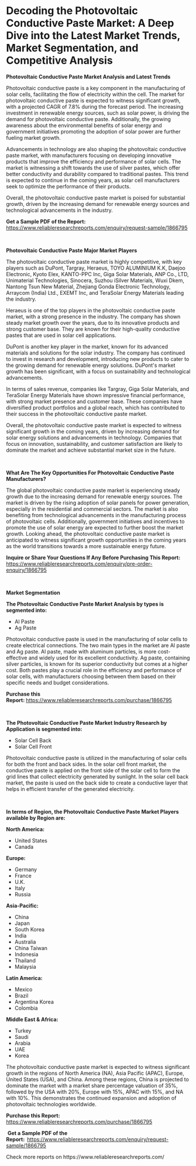 <p><h1>Decoding the Photovoltaic Conductive Paste Market: A Deep Dive into the Latest Market Trends, Market Segmentation, and Competitive Analysis</h1></p><p><strong>Photovoltaic Conductive Paste Market Analysis and Latest Trends</strong></p>
<p><p>Photovoltaic conductive paste is a key component in the manufacturing of solar cells, facilitating the flow of electricity within the cell. The market for photovoltaic conductive paste is expected to witness significant growth, with a projected CAGR of 7.8% during the forecast period. The increasing investment in renewable energy sources, such as solar power, is driving the demand for photovoltaic conductive paste. Additionally, the growing awareness about the environmental benefits of solar energy and government initiatives promoting the adoption of solar power are further fueling market growth.</p><p>Advancements in technology are also shaping the photovoltaic conductive paste market, with manufacturers focusing on developing innovative products that improve the efficiency and performance of solar cells. The market is witnessing a shift towards the use of silver pastes, which offer better conductivity and durability compared to traditional pastes. This trend is expected to continue in the coming years, as solar cell manufacturers seek to optimize the performance of their products.</p><p>Overall, the photovoltaic conductive paste market is poised for substantial growth, driven by the increasing demand for renewable energy sources and technological advancements in the industry.</p></p>
<p><strong>Get a Sample PDF of the Report:&nbsp;</strong> <a href="https://www.reliableresearchreports.com/enquiry/request-sample/1866795">https://www.reliableresearchreports.com/enquiry/request-sample/1866795</a></p>
<p>&nbsp;</p>
<p><strong>Photovoltaic Conductive Paste Major Market Players</strong></p>
<p><p>The photovoltaic conductive paste market is highly competitive, with key players such as DuPont, Targray, Heraeus, TOYO ALUMINIUM K.K, Daejoo Electronic, Kyoto Elex, KANTO-PPC Inc, Giga Solar Materials, ANP Co., LTD, Unimaterial Technologies, Sinocera, Suzhou iSilver Materials, Wuxi Dkem, Nantong Tsun New Material, Zhejiang Gonda Electronic Technology, Arraycom (India) Ltd., EXEMT Inc, and TeraSolar Energy Materials leading the industry.</p><p>Heraeus is one of the top players in the photovoltaic conductive paste market, with a strong presence in the industry. The company has shown steady market growth over the years, due to its innovative products and strong customer base. They are known for their high-quality conductive pastes that are used in solar cell applications.</p><p>DuPont is another key player in the market, known for its advanced materials and solutions for the solar industry. The company has continued to invest in research and development, introducing new products to cater to the growing demand for renewable energy solutions. DuPont's market growth has been significant, with a focus on sustainability and technological advancements.</p><p>In terms of sales revenue, companies like Targray, Giga Solar Materials, and TeraSolar Energy Materials have shown impressive financial performance, with strong market presence and customer base. These companies have diversified product portfolios and a global reach, which has contributed to their success in the photovoltaic conductive paste market.</p><p>Overall, the photovoltaic conductive paste market is expected to witness significant growth in the coming years, driven by increasing demand for solar energy solutions and advancements in technology. Companies that focus on innovation, sustainability, and customer satisfaction are likely to dominate the market and achieve substantial market size in the future.</p></p>
<p>&nbsp;</p>
<p><strong>What Are The Key Opportunities For Photovoltaic Conductive Paste Manufacturers?</strong></p>
<p><p>The global photovoltaic conductive paste market is experiencing steady growth due to the increasing demand for renewable energy sources. The market is driven by the rising adoption of solar panels for power generation, especially in the residential and commercial sectors. The market is also benefiting from technological advancements in the manufacturing process of photovoltaic cells. Additionally, government initiatives and incentives to promote the use of solar energy are expected to further boost the market growth. Looking ahead, the photovoltaic conductive paste market is anticipated to witness significant growth opportunities in the coming years as the world transitions towards a more sustainable energy future.</p></p>
<p><strong>Inquire or Share Your Questions If Any Before Purchasing This Report:</strong> <a href="https://www.reliableresearchreports.com/enquiry/pre-order-enquiry/1866795">https://www.reliableresearchreports.com/enquiry/pre-order-enquiry/1866795</a></p>
<p>&nbsp;</p>
<p><strong>Market Segmentation</strong></p>
<p><strong>The Photovoltaic Conductive Paste Market Analysis by types is segmented into:</strong></p>
<p><ul><li>Al Paste</li><li>Ag Paste</li></ul></p>
<p><p>Photovoltaic conductive paste is used in the manufacturing of solar cells to create electrical connections. The two main types in the market are Al paste and Ag paste. Al paste, made with aluminum particles, is more cost-effective and widely used for its excellent conductivity. Ag paste, containing silver particles, is known for its superior conductivity but comes at a higher cost. Both pastes play a crucial role in the efficiency and performance of solar cells, with manufacturers choosing between them based on their specific needs and budget considerations.</p></p>
<p><strong>Purchase this Report:&nbsp;</strong><a href="https://www.reliableresearchreports.com/purchase/1866795">https://www.reliableresearchreports.com/purchase/1866795</a></p>
<p>&nbsp;</p>
<p><strong>The Photovoltaic Conductive Paste Market Industry Research by Application is segmented into:</strong></p>
<p><ul><li>Solar Cell Back</li><li>Solar Cell Front</li></ul></p>
<p><p>Photovoltaic conductive paste is utilized in the manufacturing of solar cells for both the front and back sides. In the solar cell front market, the conductive paste is applied on the front side of the solar cell to form the grid lines that collect electricity generated by sunlight. In the solar cell back market, the paste is used on the back side to create a conductive layer that helps in efficient transfer of the generated electricity.</p></p>
<p>&nbsp;</p>
<p><strong>In terms of Region, the Photovoltaic Conductive Paste Market Players available by Region are:</strong></p>
<p>
    <p> <strong> North America: </strong>
        <ul>
            <li>United States</li>
            <li>Canada</li>
        </ul>
        </p> 
    <p> <strong> Europe: </strong>
        <ul>
            <li>Germany</li>
            <li>France</li>
            <li>U.K.</li>
            <li>Italy</li>
            <li>Russia</li>
        </ul>
        </p> 
    <p> <strong> Asia-Pacific: </strong>
        <ul>
            <li>China</li>
            <li>Japan</li>
            <li>South Korea</li>
            <li>India</li>
            <li>Australia</li>
            <li>China Taiwan</li>
            <li>Indonesia</li>
            <li>Thailand</li>
            <li>Malaysia</li>
        </ul>
        </p> 
    <p> <strong> Latin America: </strong>
        <ul>
            <li>Mexico</li>
            <li>Brazil</li>
            <li>Argentina Korea</li>
            <li>Colombia</li>
        </ul>
        </p> 
    <p> <strong> Middle East & Africa: </strong>
        <ul>
            <li>Turkey</li>
            <li>Saudi</li>
            <li>Arabia</li>
            <li>UAE</li>
            <li>Korea</li>
        </ul>
    </p>
    </p>
<p><p>The photovoltaic conductive paste market is expected to witness significant growth in the regions of North America (NA), Asia Pacific (APAC), Europe, United States (USA), and China. Among these regions, China is projected to dominate the market with a market share percentage valuation of 35%, followed by the USA with 20%, Europe with 15%, APAC with 15%, and NA with 10%. This demonstrates the continued expansion and adoption of photovoltaic technologies worldwide.</p></p>
<p><strong>Purchase this Report: </strong><a href="https://www.reliableresearchreports.com/purchase/1866795">https://www.reliableresearchreports.com/purchase/1866795</a></p>
<p>&nbsp;<strong>Get a Sample PDF of the Report:&nbsp;&nbsp;</strong><a href="https://www.reliableresearchreports.com/enquiry/request-sample/1866795">https://www.reliableresearchreports.com/enquiry/request-sample/1866795</a></p>
<p><strong></strong></p>
<p>Check more reports on https://www.reliableresearchreports.com/</p>